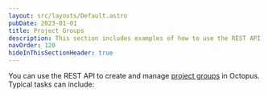 ```yaml
---
layout: src/layouts/Default.astro
pubDate: 2023-01-01
title: Project Groups
description: This section includes examples of how to use the REST API to create and manage project groups in Octopus.
navOrder: 120
hideInThisSectionHeader: true
---
```


You can use the REST API to create and manage [project groups](docs/projects/#project-group) in Octopus. Typical tasks can include:
